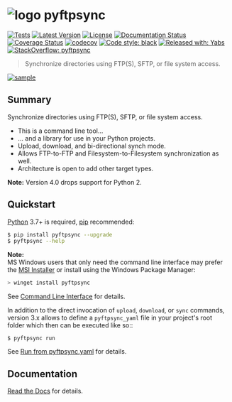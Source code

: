 # ![logo](https://raw.githubusercontent.com/mar10/pyftpsync/master/docs/logo_48x48.png) pyftpsync

[![Tests](https://github.com/mar10/pyftpsync/actions/workflows/python-app.yml/badge.svg)](https://github.com/mar10/pyftpsync/actions/workflows/python-app.yml)
[![Latest Version](https://img.shields.io/pypi/v/pyftpsync.svg)](https://pypi.python.org/pypi/pyftpsync/)
[![License](https://img.shields.io/pypi/l/pyftpsync.svg)](https://github.com/mar10/pyftpsync/blob/master/LICENSE.txt)
[![Documentation Status](https://readthedocs.org/projects/pyftpsync/badge/?version=latest)](https://pyftpsync.readthedocs.io/)
[![Coverage Status](https://coveralls.io/repos/github/mar10/pyftpsync/badge.svg?branch=master)](https://coveralls.io/github/mar10/pyftpsync?branch=master)
[![codecov](https://codecov.io/github/mar10/pyftpsync/graph/badge.svg?token=0JM9CN8RYW)](https://codecov.io/github/mar10/pyftpsync)
[![Code style: black](https://img.shields.io/badge/code%20style-black-000000.svg)](https://github.com/ambv/black)
[![Released with: Yabs](https://img.shields.io/badge/released%20with-yabs-yellowgreen)](https://github.com/mar10/yabs)
[![StackOverflow: pyftpsync](https://img.shields.io/badge/StackOverflow-pyftpsync-blue.svg)](https://stackoverflow.com/questions/tagged/pyftpsync)

> Synchronize directories using FTP(S), SFTP, or file system access.

[ ![sample](teaser.png?raw=true) ](https://github.com/mar10/pyftpsync "Live demo")

## Summary

Synchronize directories using FTP(S), SFTP, or file system access.

-   This is a command line tool...
-   ... and a library for use in your Python projects.
-   Upload, download, and bi-directional synch mode.
-   Allows FTP-to-FTP and Filesystem-to-Filesystem synchronization as well.
-   Architecture is open to add other target types.

**Note:** Version 4.0 drops support for Python 2.

## Quickstart

[Python](https://www.python.org/download/Python) 3.7+ is required,
[pip](http://www.pip-installer.org/) recommended:

```bash
$ pip install pyftpsync --upgrade
$ pyftpsync --help
```

**Note:** <br>
MS Windows users that only need the command line interface may prefer the
[MSI Installer](https://github.com/mar10/pyftpsync/releases/latest) or install
using the Windows Package Manager:

```ps1
> winget install pyftpsync
```

See [Command Line Interface](https://pyftpsync.readthedocs.io/en/latest/ug_cli.html)
for details.

In addition to the direct invocation of `upload`, `download`, or `sync`
commands, version 3.x allows to define a `pyftpsync_yaml` file
in your project's root folder which then can be executed like so::

    $ pyftpsync run

See [Run from pyftpsync.yaml](https://pyftpsync.readthedocs.io/en/latest/ug_run.html)
for details.

## Documentation

[Read the Docs](https://pyftpsync.readthedocs.io/) for details.
